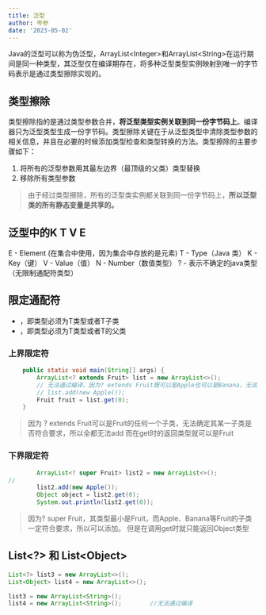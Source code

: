```yaml
---
title: 泛型
author: 岑参
date: '2023-05-02'
---
```

Java的泛型可以称为伪泛型，ArrayList\<Integer>和ArrayList\<String>在运行期间是同一种类型，其泛型仅在编译期存在，将多种泛型类型实例映射到唯一的字节码表示是通过类型擦除实现的。
## 类型擦除
类型擦除指的是通过类型参数合并，**将泛型类型实例关联到同一份字节码上**。编译器只为泛型类型生成一份字节码。类型擦除关键在于从泛型类型中清除类型参数的相关信息，并且在必要的时候添加类型检查和类型转换的方法。类型擦除的主要步骤如下：

1. 将所有的泛型参数用其最左边界（最顶级的父类）类型替换
2. 移除所有类型参数
> 由于经过类型擦除，所有的泛型类实例都关联到同一份字节码上，**所以泛型类的所有静态变量是共享的。**

## 泛型中的K T V E
E - Element (在集合中使用，因为集合中存放的是元素)
T - Type（Java 类）
K - Key（键）
V - Value（值）
N - Number（数值类型）
? - 表示不确定的java类型（无限制通配符类型）

## 限定通配符

- <? extends T>，即类型必须为T类型或者T子类 
- <? super T>，即类型必须为T类型或者T的父类
### 上界限定符
```java
    public static void main(String[] args) {
        ArrayList<? extends Fruit> list = new ArrayList<>();
        // 无法通过编译，因为? extends Fruit既可以是Apple也可以是Banana，无法确定
        // list.add(new Apple());
        Fruit fruit = list.get(0);
    }
```
> 因为 ? extends Fruit可以是Fruit的任何一个子类，无法确定其某一子类是否符合要求，所以全都无法add
而在get时的返回类型就可以是Fruit

### 下界限定符
```java
        ArrayList<? super Fruit> list2 = new ArrayList<>();
//
        list2.add(new Apple());
		Object object = list2.get(0);
        System.out.println(list2.get(0));
```
> 因为? super Fruit，其类型最小是Fruit，而Apple、Banana等Fruit的子类一定符合要求，所以可以添加。
但是在调用get时就只能返回Object类型

## List<?> 和 List&lt;Object&gt;
```java
List<?> list3 = new ArrayList<>();
List<Object> list4 = new ArrayList<>();

list3 = new ArrayList<String>();
list4 = new ArrayList<String>();        //无法通过编译
```
